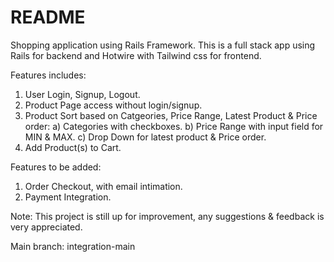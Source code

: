 # README
Shopping application using Rails Framework.
This is a full stack app using Rails for backend and Hotwire with Tailwind css for frontend.

Features includes:

1) User Login, Signup, Logout.
2) Product Page access without login/signup.
3) Product Sort based on Catgeories, Price Range, Latest Product & Price order:
   a) Categories with checkboxes.
   b) Price Range with input field for MIN & MAX.
   c) Drop Down for latest product & Price order.
4) Add Product(s) to Cart.


Features to be added:
1) Order Checkout, with email intimation.
2) Payment Integration.

Note: This project is still up for improvement, any suggestions & feedback is very appreciated.

Main branch: integration-main
